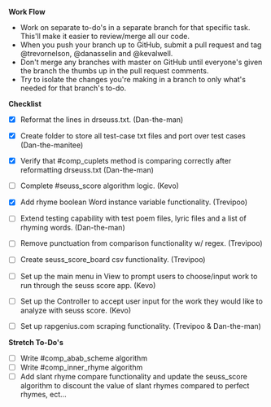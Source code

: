**Work Flow**
- Work on separate to-do's in a separate branch for that specific task. This'll make it easier to review/merge all our code.
- When you push your branch up to GitHub, submit a pull request and tag @trevornelson, @danasselin and @kevalwell.
- Don't merge any branches with master on GitHub until everyone's given the branch the thumbs up in the pull request comments.
- Try to isolate the changes you're making in a branch to only what's needed for that branch's to-do.

**Checklist**

- [X] Reformat the lines in drseuss.txt. (Dan-the-man)
- [X] Create folder to store all test-case txt files and port over test cases (Dan-the-manitee)
- [X] Verify that #comp_cuplets method is comparing correctly after reformatting drseuss.txt (Dan-the-man)
- [ ] Complete #seuss_score algorithm logic. (Kevo)
- [X] Add rhyme boolean Word instance variable functionality. (Trevipoo)
- [ ] Extend testing capability with test poem files, lyric files and a list of rhyming words. (Dan-the-man)
- [ ] Remove punctuation from comparison functionality w/ regex. (Trevipoo)
- [ ] Create seuss_score_board csv functionality. (Trevipoo)
- [ ] Set up the main menu in View to prompt users to choose/input work to run through the seuss score app. (Kevo)
- [ ] Set up the Controller to accept user input for the work they would like to analyze with seuss score. (Kevo)
- [ ] Set up rapgenius.com scraping functionality. (Trevipoo & Dan-the-man)


**Stretch To-Do's**
- [ ] Write #comp_abab_scheme algorithm
- [ ] Write #comp_inner_rhyme algorithm
- [ ] Add slant rhyme compare functionality and update the seuss_score algorithm to discount the value of slant rhymes compared to perfect rhymes, ect...
